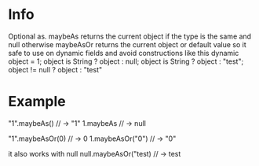 # Info

Optional as. 
maybeAs returns the current object if the type is the same and null otherwise
maybeAsOr returns the current object or default value
so it safe to use on dynamic fields and avoid constructions like this
dynamic object = 1;
object is String ? object : null;
object is String ? object :  "test";
object != null ? object : "test"


# Example

"1".maybeAs<String>() // -> "1"
1.maybeAs<String> // -> null

"1".maybeAsOr<int>(0) // -> 0
1.maybeAsOr<String>("0") // -> "0"

it also works with null
null.maybeAsOr<String>("test) // -> test
